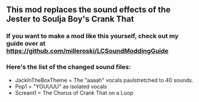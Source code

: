 ## This mod replaces the sound effects of the Jester to Soulja Boy's Crank That

### If you want to make a mod like this yourself, check out my guide over at https://github.com/milleroski/LCSoundModdingGuide

### Here's the list of the changed sound files:
- JackInTheBoxTheme = The "aaaah" vocals paulstretched to 40 sounds.
- Pop1 = "YOUUUU" as isolated vocals
- Scream1 = The Chorus of Crank That on a Loop